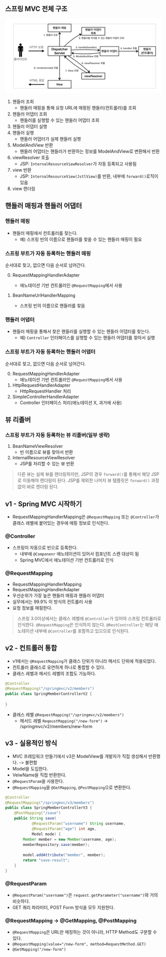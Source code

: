 ## 스프링 MVC 전체 구조

![spring_mvc.jpeg](img/spring_mvc.jpeg)

1. 핸들러 조회
    - 핸들러 매핑을 통해 요청 URL에 매핑된 핸들러(컨트롤러)를 조회
2. 핸들러 어댑터 조회
    - 핸들러를 실행할 수 있는 핸들러 어댑터 조회
3. 핸들러 어댑터 실행
4. 핸들러 실행
    - 핸들러 어댑터가 실제 핸들러 실행
5. ModelAndView 반환
    - 핸들러 어댑터는 핸들러가 반환하는 정보를 ModelAndView로 변환해서 반환
6. viewResolver 호출
    - JSP: `InternalResourceViewResolver`가 자동 등록되고 사용됨
7. view 반환
    - JSP: `InternalResourceView(JstlView)`를 반환, 내부에 `forward()`로직이 있음
8. view 렌더링

## 핸들러 매핑과 핸들러 어댑터

### 핸들러 매핑

- 핸들러 매핑에서 컨트롤러를 찾는다.
    - 예) 스프링 빈의 이름으로 핸들러를 찾을 수 있는 핸들러 매핑이 필요

### 스프링 부트가 자동 등록하는 핸들러 매핑

순서대로 찾고, 없으면 다음 순서로 넘어간다.

0. RequestMappingHandlerAdapter

    - 애노테이션 기반 컨트롤러인 `@RequestMapping`에서 사용

1. BeanNameUrlHandlerMapping
    - 스프링 빈의 이름으로 핸들러를 찾음

### 핸들러 어댑터

- 핸들러 매핑을 통해서 찾은 핸들러를 실행할 수 있는 핸들러 어댑터를 찾는다.
    - 예) `Controller` 인터페이스를 실행할 수 있는 핸들러 어댑터를 찾아서 실행

### 스프링 부트가 자동 등록하는 핸들러 어댑터

순서대로 찾고, 없으면 다음 순서로 넘어간다.

0. RequestMappingHandlerAdapter
    - 애노테이션 기반 컨트롤러인 `@RequestMapping`에서 사용
1. HttpRequestHandlerAdapter
    - HttpRequestHandler 처리
2. SimpleControllerHandlerAdapter
    - Controller 인터페이스 처리(애노테이션 X, 과거에 사용)

## 뷰 리졸버

### 스프링 부트가 자동 등록하는 뷰 리졸버(일부 생략)

1. BeanNameViewResolver
    - 빈 이름으로 뷰를 찾아서 반환
2. InternalResourceViewResolver
    - JSP를 처리할 수 있는 뷰 반환

> 다른 뷰는 실제 뷰를 렌더링하지만, JSP의 경우 `forward()`를 통해서 해당 JSP로 이동해야 렌더링이 된다. JSP를 제외한 나머지 뷰 템플릿은 `forward()`
> 과정없이 바로 렌더링 된다.

## v1 - Spring MVC 시작하기

- RequestMappingHandlerMapping은 `@RequestMapping` 또는 `@Controller`가 클래스 레벨에 붙어있는 경우에 매핑 정보로 인식한다.

### @Controller

- 스프링이 자동으로 빈으로 등록한다.
    - 내부에 `@Componenr` 애노테이션이 있어서 컴포넌트 스캔 대상이 됨
    - Spring MVC에서 애노테이션 기반 컨트롤러로 인식

### @RequestMapping

- RequestMappingHandlerMapping
- RequestMappingHandlerAdapter
- 우선순위가 가장 높은 핸들러 매핑과 핸들러 어댑터
- 실무에서는 99.9% 이 방식의 컨트롤러 사용
- 요청 정보를 매핑한다.

> 스프링 3.0이상에서는 클래스 레벨에 `@Controller`가 있어야 스프링 컨트롤러로 인식한다. `@RequestMapping`은 인식하지 않는다.
> `@RestController`는 해당 애노테이션 내부에 `@Controller`를 포함하고 있으므로 인식된다.

## v2 - 컨트롤러 통합 
- v1에서는 `@RequestMapping`가 클래스 단위가 아니라 메서드 단위에 적용되었다.
- 컨트롤러 클래스로 유연하게 하나로 통합할 수 있다.
- 클래스 레벨과 메서드 레벨의 조합도 가능하다.
```java
@Controller
@RequestMapping("/springmvc/v2/members")
public class SpringMemberControllerV2 {
    
}
```
- 클래스 레벨 `@RequestMapping("/springmvc/v2/members")`
  - 메서드 레벨 `ReqeustMapping("/new-form")` -> /springmvc/v2/members/new-form

## v3 - 실용적인 방식
- MVC 프레임워크 만들기에서 v3은 ModelView를 개발자가 직접 생성해서 반환했다. -> 불편함
- Model을 도입한다.
- VeiwName을 직접 반환한다.
- `@RequestParam`을 사용한다.
- `@RequestMapping`을 `@GetMapping`, `@PostMapping`으로 변환한다.
```java
@Controller
@RequestMapping("/springmvc/v3/members")
public class SpringMemberControllerV3 {
    @PostMapping("/save")
    public String save(
            @RequestParam("username") String username,
            @RequestParam("age") int age,
            Model mode) {
        Member member = new Member(username, age);
        memberRepository.save(member);

        model.addAttribute("member", member);
        return "save-result";
    }
}
```

### @RequestParam
- `@RequestParam("username")`은  `request.getParameter("username")`와 거의 비슷하다.
- GET 쿼리 파라미터, POST Form 방식을 모두 지원한다.

### @RequestMapping -> @GetMapping, @PostMapping
- `@RequestMapping`은 URL만 매칭하는 것이 아니라, HTTP Method도 구분할 수 있다.
- `@RequestMapping(value="/new-form", method=RequestMethod.GET)`
- `@GetMapping("/new-form")`

 